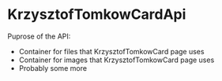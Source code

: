# KrzysztofTomkowCardApi

Puprose of the API:
* Container for files that KrzysztofTomkowCard page uses
* Container for images that KrzysztofTomkowCard page uses
* Probably some more
